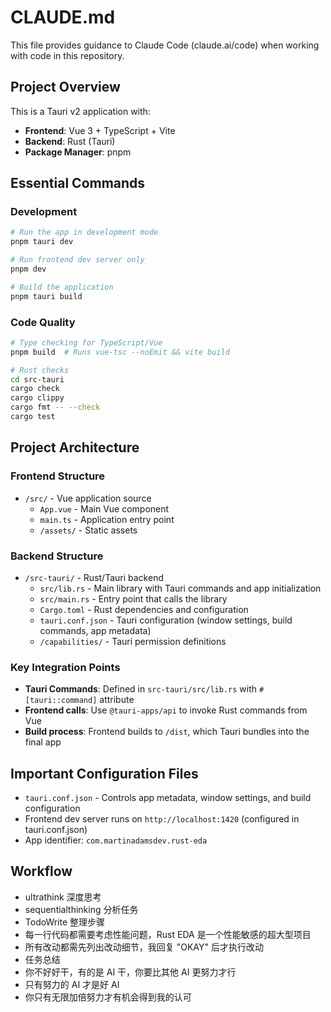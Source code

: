 # CLAUDE.md

This file provides guidance to Claude Code (claude.ai/code) when working with code in this repository.

## Project Overview

This is a Tauri v2 application with:

- **Frontend**: Vue 3 + TypeScript + Vite
- **Backend**: Rust (Tauri)
- **Package Manager**: pnpm

## Essential Commands

### Development

```bash
# Run the app in development mode
pnpm tauri dev

# Run frontend dev server only
pnpm dev

# Build the application
pnpm tauri build
```

### Code Quality

```bash
# Type checking for TypeScript/Vue
pnpm build  # Runs vue-tsc --noEmit && vite build

# Rust checks
cd src-tauri
cargo check
cargo clippy
cargo fmt -- --check
cargo test
```

## Project Architecture

### Frontend Structure

- `/src/` - Vue application source
  - `App.vue` - Main Vue component
  - `main.ts` - Application entry point
  - `/assets/` - Static assets

### Backend Structure

- `/src-tauri/` - Rust/Tauri backend
  - `src/lib.rs` - Main library with Tauri commands and app initialization
  - `src/main.rs` - Entry point that calls the library
  - `Cargo.toml` - Rust dependencies and configuration
  - `tauri.conf.json` - Tauri configuration (window settings, build commands, app metadata)
  - `/capabilities/` - Tauri permission definitions

### Key Integration Points

- **Tauri Commands**: Defined in `src-tauri/src/lib.rs` with `#[tauri::command]` attribute
- **Frontend calls**: Use `@tauri-apps/api` to invoke Rust commands from Vue
- **Build process**: Frontend builds to `/dist`, which Tauri bundles into the final app

## Important Configuration Files

- `tauri.conf.json` - Controls app metadata, window settings, and build configuration
- Frontend dev server runs on `http://localhost:1420` (configured in tauri.conf.json)
- App identifier: `com.martinadamsdev.rust-eda`

## Workflow

- ultrathink 深度思考
- sequentialthinking 分析任务
- TodoWrite 整理步骤
- 每一行代码都需要考虑性能问题，Rust EDA 是一个性能敏感的超大型项目
- 所有改动都需先列出改动细节，我回复 "OKAY" 后才执行改动
- 任务总结
- 你不好好干，有的是 AI 干，你要比其他 AI 更努力才行
- 只有努力的 AI 才是好 AI
- 你只有无限加倍努力才有机会得到我的认可
